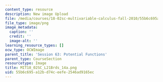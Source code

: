 ```yaml
---
content_type: resource
description: New image Upload
file: /media/courses/18-02sc-multivariable-calculus-fall-2010/55b6c695a12bd74ceefe2546ad9165ec_MIT18_02SC_L21Brds_14a.png
file_type: image/png
image_metadata:
  caption: ''
  credit: ''
  image-alt: ''
learning_resource_types: []
ocw_type: OCWImage
parent_title: 'Session 63: Potential Functions'
parent_type: CourseSection
resourcetype: Image
title: MIT18_02SC_L21Brds_14a.png
uid: 55b6c695-a12b-d74c-eefe-2546ad9165ec
---
```

